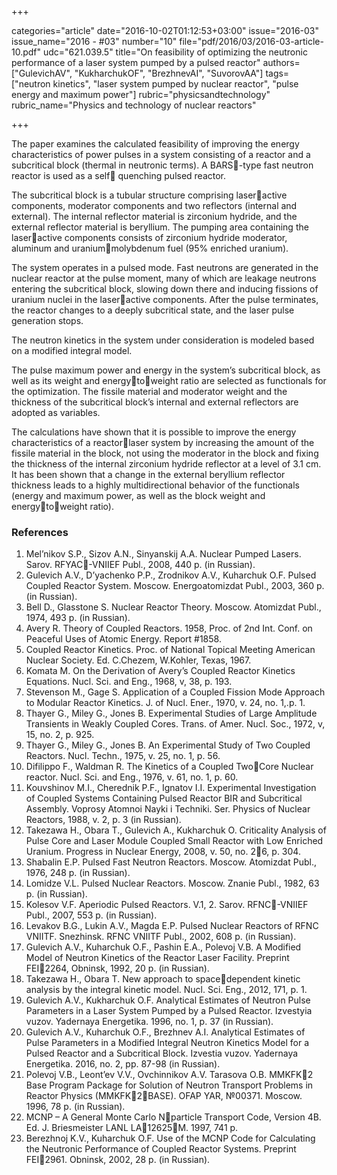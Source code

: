 +++

categories="article"
date="2016-10-02T01:12:53+03:00"
issue="2016-03"
issue_name="2016 - #03"
number="10"
file="pdf/2016/03/2016-03-article-10.pdf"
udc="621.039.5"
title="On feasibility of optimizing the neutronic performance of a laser system pumped by a pulsed reactor"
authors=["GulevichAV", "KukharchukOF", "BrezhnevAI", "SuvorovAA"]
tags=["neutron kinetics", "laser system pumped by nuclear reactor", "pulse energy and maximum power"]
rubric="physicsandtechnology"
rubric_name="Physics and technology of nuclear reactors"

+++

The paper examines the calculated feasibility of improving the energy characteristics of power pulses in a system consisting of a reactor and a subcritical block (thermal in neutronic terms). 
A BARS-type fast neutron reactor is used as a self quenching pulsed reactor.

The subcritical block is a tubular structure comprising laseractive components, moderator components and two reflectors (internal and external). 
The internal reflector material is zirconium hydride, and the external reflector material is beryllium. 
The pumping area containing the laseractive components consists of zirconium hydride moderator, aluminum and uraniummolybdenum fuel (95% enriched uranium).

The system operates in a pulsed mode. 
Fast neutrons are generated in the nuclear reactor at the pulse moment, many of which are leakage neutrons entering the subcritical block, slowing down there and inducing fissions of uranium nuclei in the laseractive components. 
After the pulse terminates, the reactor changes to a deeply subcritical state, and the laser pulse generation stops.

The neutron kinetics in the system under consideration is modeled based on a modified integral model.

The pulse maximum power and energy in the system’s subcritical block, as well as its weight and energytoweight ratio are selected as functionals for the optimization.
The fissile material and moderator weight and the thickness of the subcritical block’s internal and external reflectors are adopted as variables.

The calculations have shown that it is possible to improve the energy characteristics of a reactorlaser system by increasing the amount of the fissile material in the block, not using the moderator in the block and fixing the thickness of the internal zirconium hydride reflector at a level of 3.1 cm. 
It has been shown that a change in the external beryllium reflector thickness leads to a highly multidirectional behavior of the functionals (energy and maximum power, as well as the block weight and energytoweight ratio).

### References

1. Mel’nikov S.P., Sizov A.N., Sinyanskij A.A. Nuclear Pumped Lasers. Sarov. RFYAC-VNIIEF Publ., 2008, 440 p. (in Russian).
2. Gulevich A.V., D’yachenko P.P., Zrodnikov A.V., Kuharchuk O.F. Pulsed Coupled Reactor System. Moscow. Energoatomizdat Publ., 2003, 360 p. (in Russian).
3. Bell D., Glasstone S. Nuclear Reactor Theory. Moscow. Atomizdat Publ., 1974, 493 p. (in Russian).
4. Avery R. Theory of Coupled Reactors. 1958, Proc. of 2nd Int. Conf. on Peaceful Uses of Atomic Energy. Report #1858.
5. Coupled Reactor Kinetics. Proc. of National Topical Meeting American Nuclear Society. Ed. C.Chezem, W.Kohler, Texas, 1967.
6. Komata M. On the Derivation of Avery’s Coupled Reactor Kinetics Equations. Nucl. Sci. and Eng., 1968, v, 38, p. 193.
7. Stevenson M., Gage S. Application of a Coupled Fission Mode Approach to Modular Reactor Kinetics. J. of Nucl. Ener., 1970, v. 24, no. 1,.p. 1.
8. Thayer G., Miley G., Jones B. Experimental Studies of Large Amplitude Transients in Weakly Coupled Cores. Trans. of Amer. Nucl. Soc., 1972, v, 15, no. 2, p. 925.
9. Thayer G., Miley G., Jones B. An Experimental Study of Two Coupled Reactors. Nucl. Techn., 1975, v. 25, no. 1, р. 56.
10. Difilippo F., Waldman R. The Kinetics of a Coupled TwoCore Nuclear reactor. Nucl. Sci. and Eng., 1976, v. 61, no. 1, p. 60.
11. Kouvshinov M.I., Cherednik P.F., Ignatov I.I. Experimental Investigation of Coupled Systems Containing Pulsed Reactor BIR and Subcritical Assembly. Voprosy Atomnoi Nayki i Techniki. Ser. Physics of Nuclear Reactors, 1988, v. 2, p. 3 (in Russian).
12. Takezawa H., Obara T., Gulevich A., Kukharchuk O. Criticality Analysis of Pulse Core and Laser Module Coupled Small Reactor with Low Enriched Uranium. Progress in Nuclear Energy, 2008, v. 50, no. 26, p. 304.
13. Shabalin E.P. Pulsed Fast Neutron Reactors. Moscow. Atomizdat Publ., 1976, 248 p. (in Russian).
14. Lomidze V.L. Pulsed Nuclear Reactors. Moscow. Znanie Publ., 1982, 63 p. (in Russian).
15. Kolesov V.F. Aperiodic Pulsed Reactors. V.1, 2. Sarov. RFNC-VNIIEF Publ., 2007, 553 p. (in Russian).
16. Levakov B.G., Lukin A.V., Magda E.P. Pulsed Nuclear Reactors of RFNC VNIITF. Snezhinsk. RFNC VNIITF Publ., 2002, 608 p. (in Russian).
17. Gulevich A.V., Kuharchuk O.F., Pashin E.A., Polevoj V.B. A Modified Model of Neutron Kinetics of the Reactor Laser Facility. Preprint FEI2264, Obninsk, 1992, 20 p. (in Russian).
18. Takezawa H., Obara T. New approach to spacedependent kinetic analysis by the integral kinetic model. Nucl. Sci. Eng., 2012, 171, p. 1.
19. Gulevich A.V., Kukharchuk O.F. Analytical Estimates of Neutron Pulse Parameters in a Laser System Pumped by a Pulsed Reactor. Izvestyia vuzov. Yadernaya Energetika. 1996, no. 1, p. 37 (in Russian).
20. Gulevich A.V., Kuharchuk O.F., Brezhnev A.I. Analytical Estimates of Pulse Parameters in a Modified Integral Neutron Kinetics Model for a Pulsed Reactor and a Subcritical Block. Izvestia vuzov. Yadernaya Energetika. 2016, no. 2, pp. 87-98 (in Russian).
21. Polevoj V.B., Leont’ev V.V., Ovchinnikov A.V. Tarasova O.B. MMKFK2 Base Program Package for Solution of Neutron Transport Problems in Reactor Physics (MMKFK2BASE). OFAP YAR, №00371. Moscow. 1996, 78 p. (in Russian).
22. MCNP – A General Monte Carlo Nparticle Transport Code, Version 4B. Ed. J. Briesmeister LANL LA12625M. 1997, 741 p.
23. Berezhnoj K.V., Kuharchuk O.F. Use of the MCNP Code for Calculating the Neutronic Performance of Coupled Reactor Systems. Preprint FEI2961. Obninsk, 2002, 28 p. (in Russian).